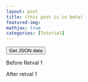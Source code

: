 ```yaml
---
layout: post
title: (this post is in beta)
featured-img:
mathjax: true
categories: [Tutorial]
---
```

<!DOCTYPE html>
<html>
<head>

  <script src="https://code.jquery.com/jquery-3.2.1.min.js"></script>
  <script type="text/javascript">
      $(document).ready(function(){
          $.getJSON(
              "http://35.226.182.38/",
              {format: "json"})
              .done(
                  function(data) {
                      var plot_id = data.stuff;
                      $("#retval").html( "<strong>" + plot_id + "</strong>" + " eh?" );
                  }
              );
      });
  </script>


</head>


<body>

<button>Get JSON data</button>

Before Retval 1
<div id="retval"></div>
After retval 1
</body>
</html>
